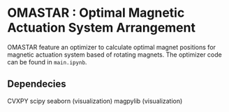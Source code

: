 # OMASTAR :  Optimal Magnetic Actuation System Arrangement

OMASTAR feature an optimizer to calculate optimal magnet positions for magnetic actuation system based of rotating magnets. The optimizer code can be found in `main.ipynb`.

## Dependecies
CVXPY
scipy 
seaborn (visualization)
magpylib (visualization)